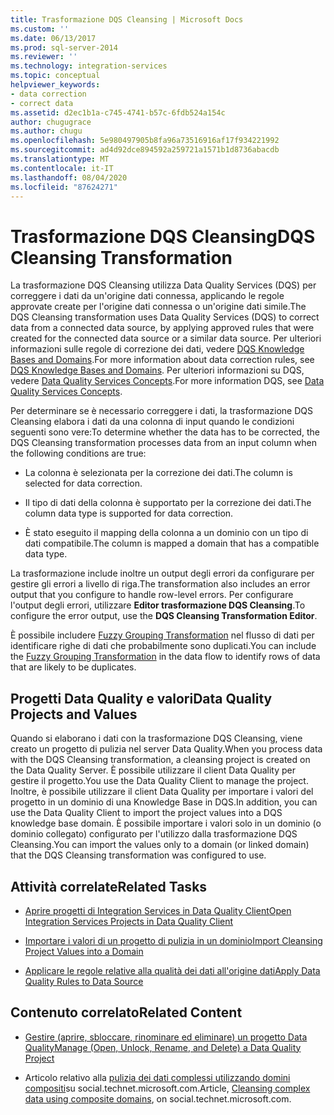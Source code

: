 ```yaml
---
title: Trasformazione DQS Cleansing | Microsoft Docs
ms.custom: ''
ms.date: 06/13/2017
ms.prod: sql-server-2014
ms.reviewer: ''
ms.technology: integration-services
ms.topic: conceptual
helpviewer_keywords:
- data correction
- correct data
ms.assetid: d2ec1b1a-c745-4741-b57c-6fdb524a154c
author: chugugrace
ms.author: chugu
ms.openlocfilehash: 5e980497905b8fa96a73516916af17f934221992
ms.sourcegitcommit: ad4d92dce894592a259721a1571b1d8736abacdb
ms.translationtype: MT
ms.contentlocale: it-IT
ms.lasthandoff: 08/04/2020
ms.locfileid: "87624271"
---
```

# <a name="dqs-cleansing-transformation"></a><span data-ttu-id="f801d-102">Trasformazione DQS Cleansing</span><span class="sxs-lookup"><span data-stu-id="f801d-102">DQS Cleansing Transformation</span></span>
  <span data-ttu-id="f801d-103">La trasformazione DQS Cleansing utilizza Data Quality Services (DQS) per correggere i dati da un'origine dati connessa, applicando le regole approvate create per l'origine dati connessa o un'origine dati simile.</span><span class="sxs-lookup"><span data-stu-id="f801d-103">The DQS Cleansing transformation uses Data Quality Services (DQS) to correct data from a connected data source, by applying approved rules that were created for the connected data source or a similar data source.</span></span> <span data-ttu-id="f801d-104">Per ulteriori informazioni sulle regole di correzione dei dati, vedere [DQS Knowledge Bases and Domains](../../../data-quality-services/dqs-knowledge-bases-and-domains.md).</span><span class="sxs-lookup"><span data-stu-id="f801d-104">For more information about data correction rules, see [DQS Knowledge Bases and Domains](../../../data-quality-services/dqs-knowledge-bases-and-domains.md).</span></span> <span data-ttu-id="f801d-105">Per ulteriori informazioni su DQS, vedere [Data Quality Services Concepts](../../../data-quality-services/data-quality-services-concepts.md).</span><span class="sxs-lookup"><span data-stu-id="f801d-105">For more information DQS, see [Data Quality Services Concepts](../../../data-quality-services/data-quality-services-concepts.md).</span></span>  
  
 <span data-ttu-id="f801d-106">Per determinare se è necessario correggere i dati, la trasformazione DQS Cleansing elabora i dati da una colonna di input quando le condizioni seguenti sono vere:</span><span class="sxs-lookup"><span data-stu-id="f801d-106">To determine whether the data has to be corrected, the DQS Cleansing transformation processes data from an input column when the following conditions are true:</span></span>  
  
-   <span data-ttu-id="f801d-107">La colonna è selezionata per la correzione dei dati.</span><span class="sxs-lookup"><span data-stu-id="f801d-107">The column is selected for data correction.</span></span>  
  
-   <span data-ttu-id="f801d-108">Il tipo di dati della colonna è supportato per la correzione dei dati.</span><span class="sxs-lookup"><span data-stu-id="f801d-108">The column data type is supported for data correction.</span></span>  
  
-   <span data-ttu-id="f801d-109">È stato eseguito il mapping della colonna a un dominio con un tipo di dati compatibile.</span><span class="sxs-lookup"><span data-stu-id="f801d-109">The column is mapped a domain that has a compatible data type.</span></span>  
  
 <span data-ttu-id="f801d-110">La trasformazione include inoltre un output degli errori da configurare per gestire gli errori a livello di riga.</span><span class="sxs-lookup"><span data-stu-id="f801d-110">The transformation also includes an error output that you configure to handle row-level errors.</span></span> <span data-ttu-id="f801d-111">Per configurare l'output degli errori, utilizzare **Editor trasformazione DQS Cleansing**.</span><span class="sxs-lookup"><span data-stu-id="f801d-111">To configure the error output, use the **DQS Cleansing Transformation Editor**.</span></span>  
  
 <span data-ttu-id="f801d-112">È possibile includere [Fuzzy Grouping Transformation](fuzzy-grouping-transformation.md) nel flusso di dati per identificare righe di dati che probabilmente sono duplicati.</span><span class="sxs-lookup"><span data-stu-id="f801d-112">You can include the [Fuzzy Grouping Transformation](fuzzy-grouping-transformation.md) in the data flow to identify rows of data that are likely to be duplicates.</span></span>  
  
## <a name="data-quality-projects-and-values"></a><span data-ttu-id="f801d-113">Progetti Data Quality e valori</span><span class="sxs-lookup"><span data-stu-id="f801d-113">Data Quality Projects and Values</span></span>  
 <span data-ttu-id="f801d-114">Quando si elaborano i dati con la trasformazione DQS Cleansing, viene creato un progetto di pulizia nel server Data Quality.</span><span class="sxs-lookup"><span data-stu-id="f801d-114">When you process data with the DQS Cleansing transformation, a cleansing project is created on the Data Quality Server.</span></span> <span data-ttu-id="f801d-115">È possibile utilizzare il client Data Quality per gestire il progetto.</span><span class="sxs-lookup"><span data-stu-id="f801d-115">You use the Data Quality Client to manage the project.</span></span> <span data-ttu-id="f801d-116">Inoltre, è possibile utilizzare il client Data Quality per importare i valori del progetto in un dominio di una Knowledge Base in DQS.</span><span class="sxs-lookup"><span data-stu-id="f801d-116">In addition, you can use the Data Quality Client to import the project values into a DQS knowledge base domain.</span></span> <span data-ttu-id="f801d-117">È possibile importare i valori solo in un dominio (o dominio collegato) configurato per l'utilizzo dalla trasformazione DQS Cleansing.</span><span class="sxs-lookup"><span data-stu-id="f801d-117">You can import the values only to a domain (or linked domain) that the DQS Cleansing transformation was configured to use.</span></span>  
  
## <a name="related-tasks"></a><span data-ttu-id="f801d-118">Attività correlate</span><span class="sxs-lookup"><span data-stu-id="f801d-118">Related Tasks</span></span>  
  
-   [<span data-ttu-id="f801d-119">Aprire progetti di Integration Services in Data Quality Client</span><span class="sxs-lookup"><span data-stu-id="f801d-119">Open Integration Services Projects in Data Quality Client</span></span>](../../../data-quality-services/open-integration-services-projects-in-data-quality-client.md)  
  
-   [<span data-ttu-id="f801d-120">Importare i valori di un progetto di pulizia in un dominio</span><span class="sxs-lookup"><span data-stu-id="f801d-120">Import Cleansing Project Values into a Domain</span></span>](../../../data-quality-services/import-cleansing-project-values-into-a-domain.md)  
  
-   [<span data-ttu-id="f801d-121">Applicare le regole relative alla qualità dei dati all'origine dati</span><span class="sxs-lookup"><span data-stu-id="f801d-121">Apply Data Quality Rules to Data Source</span></span>](apply-data-quality-rules-to-data-source.md)  
  
## <a name="related-content"></a><span data-ttu-id="f801d-122">Contenuto correlato</span><span class="sxs-lookup"><span data-stu-id="f801d-122">Related Content</span></span>  
  
-   [<span data-ttu-id="f801d-123">Gestire &#40;aprire, sbloccare, rinominare ed eliminare&#41; un progetto Data Quality</span><span class="sxs-lookup"><span data-stu-id="f801d-123">Manage &#40;Open, Unlock, Rename, and Delete&#41; a Data Quality Project</span></span>](../../../data-quality-services/manage-open-unlock-rename-and-delete-a-data-quality-project.md)  
  
-   <span data-ttu-id="f801d-124">Articolo relativo alla [pulizia dei dati complessi utilizzando domini compositi](https://social.technet.microsoft.com/wiki/contents/articles/13324.using-dqs-cleansing-complex-data-using-composite-domains.aspx)su social.technet.microsoft.com.</span><span class="sxs-lookup"><span data-stu-id="f801d-124">Article, [Cleansing complex data using composite domains](https://social.technet.microsoft.com/wiki/contents/articles/13324.using-dqs-cleansing-complex-data-using-composite-domains.aspx), on social.technet.microsoft.com.</span></span>  
  
  
